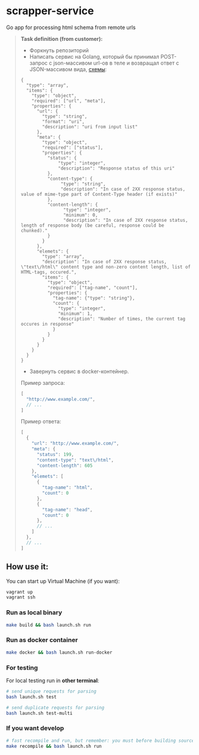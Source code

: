 # scrapper-service

Go app for processing html schema from remote urls

> **Task definition (from customer):**
> 
> - Форкнуть репозиторий
> - Написать сервис на Golang, который бы принимал POST-запрос с json-массивом url-ов в теле и возвращал ответ с JSON-массивом вида, [схемы](http://json-schema.org/):
> 
> ```
> {
>   "type": "array",
>   "items": {
>     "type": "object",
>     "required": ["url", "meta"],
>     "properties": {
>       "url": {
>         "type": "string",
>         "format": "uri",
>         "description": "uri from input list"
>       },
>       "meta": {
>         "type": "object",
>         "required": ["status"],
>         "properties": {
>           "status": {
>               "type": "integer",
>               "description": "Response status of this uri"
>           },
>           "content-type": {
>                "type": "string",
>                "description": "In case of 2XX response status, value of mime-type part of Content-Type header (if exists)"
>           },
>           "content-length": {
>                 "type": "integer",
>                 "minimum": 0,
>                 "description": "In case of 2XX response status, length of response body (be careful, response could be chunked)."
>           }
>         }
>       },
>       "elemets": {
>         "type": "array",
>         "description": "In case of 2XX response status, \"text\/html\" content type and non-zero content length, list of HTML-tags, occured.",
>         "items": {
>           "type": "object",
>           "required": ["tag-name", "count"],
>           "properties": {
>             "tag-name": {"type": "string"},
>             "count": {
>               "type": "integer",
>               "minimum": 1,
>               "description": "Number of times, the current tag occures in response"
>             }
>           }
>         }
>       }
>     }
>   }
> }
> ```
> 
> - Завернуть сервис в docker-контейнер.
> 
> Пример запроса:
> ```js
> [
>   "http://www.example.com/",
>   // ...
> ]
> ```
> Пример ответа:
> ```js
> [
>   {
>     "url": "http://www.example.com/",
>     "meta": {
>       "status": 199,
>       "content-type": "text\/html",
>       "content-length": 605
>     },
>     "elemets": [
>       {
>         "tag-name": "html",
>         "count": 0
>       },
>       {
>         "tag-name": "head",
>         "count": 0
>       },
>       // ...
>     ]
>   },
>   // ...
> ]
> ```

## How use it:

You can start up Virtual Machine (if you want):

```bash 
vagrant up
vagrant ssh
```

### Run as local binary

```bash
make build && bash launch.sh run
```

### Run as docker container

```bash
make docker && bash launch.sh run-docker
```

### For testing

For local testing run in **other terminal**:

```bash
# send unique requests for parsing
bash launch.sh test

# send duplicate requests for parsing
bash launch.sh test-multi
```

### If you want develop

```bash
# fast recompile and run, but remember: you must before building source if not yet (make build)
make recompile && bash launch.sh run
```
